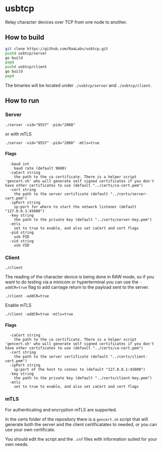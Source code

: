 # usbtcp

Relay character devices over TCP from one node to another.

## How to build

```bash
git clone https://github.com/RaaLabs/usbtcp.git
pushd usbtcp/server
go build
popd
pushd usbtcp/client
go build
popd
```

The binaries will be located under `./usbtcp/server` and `./usbtcp/client`.


## How to run

### Server

`./server -vid="0557" -pid="2008"`

or with mTLS

`./server -vid="0557" -pid="2008" -mtls=true`

#### Flags

```text
  -baud int
    baud rate (default 9600)
  -caCert string
    the path to the ca certificate. There is a helper script 'gencert.sh' who will generate self signed certificates if you don't have other certificates to use (default "../certs/ca-cert.pem")
  -cert string
    the path to the server certificate (default "../certs/server-cert.pem")
  -ipPort string
    ip:port for where to start the network listener (default "127.0.0.1:45000")
  -key string
    the path to the private key (default "../certs/server-key.pem")
  -mtls
    set to true to enable, and also set caCert and cert flags
  -pid string
    usb PID
  -vid string
    usb VID
````

### Client

`./client`

The reading of the character device is being done in RAW mode, so if you want to do testing via a minicom or hyperterminal you can use the `-addCR=true` flag to add carriage return to the payload sent to the server.

`./client -addCR=true`

Enable mTLS

`./client -addCR=true -mtls=true`

#### Flags

```text
  -caCert string
    the path to the ca certificate. There is a helper script 'gencert.sh' who will generate self signed certificates if you don't have other certificates to use (default "../certs/ca-cert.pem")
  -cert string
    the path to the server certificate (default "../certs/client-cert.pem")
  -ipPort string
    ip:port of the host to connec to (default "127.0.0.1:45000")
  -key string
    the path to the private key (default "../certs/client-key.pem")
  -mtls
    set to true to enable, and also set caCert and cert flags
```

### mTLS

For authenticating and encryption mTLS are supported.

In the certs folder of the repository there is a `gencert.sh` script that will generate both the server and the client certificatates to needed, or you can use your own certificate.

You should edit the script and the `.cnf` files with information suited for your own needs.
